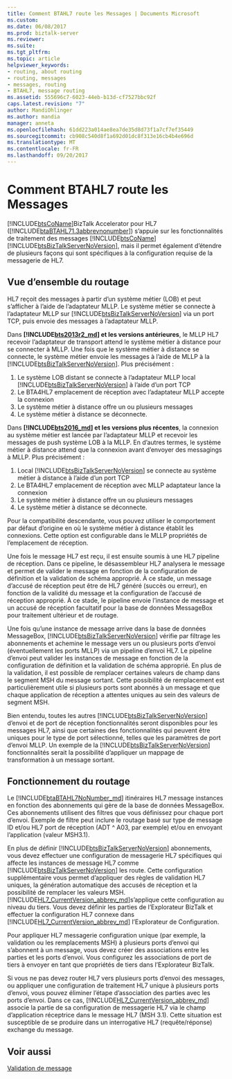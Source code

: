 ```yaml
---
title: Comment BTAHL7 route les Messages | Documents Microsoft
ms.custom: 
ms.date: 06/08/2017
ms.prod: biztalk-server
ms.reviewer: 
ms.suite: 
ms.tgt_pltfrm: 
ms.topic: article
helpviewer_keywords:
- routing, about routing
- routing, messages
- messages, routing
- BTAHL7, message routing
ms.assetid: 555696c7-6023-44eb-b13d-cf7527bbc92f
caps.latest.revision: "7"
author: MandiOhlinger
ms.author: mandia
manager: anneta
ms.openlocfilehash: 61dd223a014ae8ea7de35d8d73f1a7cf7ef35449
ms.sourcegitcommit: cb908c540d8f1a692d01dc8f313e16cb4b4e696d
ms.translationtype: MT
ms.contentlocale: fr-FR
ms.lasthandoff: 09/20/2017
---
```

# <a name="how-btahl7-routes-messages"></a>Comment BTAHL7 route les Messages
[!INCLUDE[btsCoName](../../includes/btsconame-md.md)]BizTalk Accelerator pour HL7 ([!INCLUDE[btaBTAHL71.3abbrevnonumber](../../includes/btabtahl71-3abbrevnonumber-md.md)]) s’appuie sur les fonctionnalités de traitement des messages [!INCLUDE[btsCoName](../../includes/btsconame-md.md)] [!INCLUDE[btsBizTalkServerNoVersion](../../includes/btsbiztalkservernoversion-md.md)], mais il permet également d’étendre de plusieurs façons qui sont spécifiques à la configuration requise de la messagerie de HL7.  

## <a name="routing-overview"></a>Vue d’ensemble du routage

HL7 reçoit des messages à partir d’un système métier (LOB) et peut s’afficher à l’aide de l’adaptateur MLLP. Le système métier se connecte à l’adaptateur MLLP sur [!INCLUDE[btsBizTalkServerNoVersion](../../includes/btsbiztalkservernoversion-md.md)] via un port TCP, puis envoie des messages à l’adaptateur MLLP.

Dans  **[!INCLUDE[bts2013r2_md](../../includes/bts2013r2-md.md)] et les versions antérieures**, le MLLP HL7 recevoir l’adaptateur de transport attend le système métier à distance pour se connecter à MLLP. Une fois que le système métier à distance se connecte, le système métier envoie les messages à l’aide de MLLP à la [!INCLUDE[btsBizTalkServerNoVersion](../../includes/btsbiztalkservernoversion-md.md)]. Plus précisément : 

1. Le système LOB distant se connecte à l’adaptateur MLLP local [!INCLUDE[btsBizTalkServerNoVersion](../../includes/btsbiztalkservernoversion-md.md)] à l’aide d’un port TCP 
2. Le BTA4HL7 emplacement de réception avec l’adaptateur MLLP accepte la connexion 
3. Le système métier à distance offre un ou plusieurs messages 
4. Le système métier à distance se déconnecte.

Dans  **[!INCLUDE[bts2016_md](../../includes/bts2016-md.md)] et les versions plus récentes**, la connexion au système métier est lancée par l’adaptateur MLLP et recevoir les messages de push système LOB à la MLLP. En d’autres termes, le système métier à distance attend que la connexion avant d’envoyer des messagings à MLLP. Plus précisément : 

1. Local [!INCLUDE[btsBizTalkServerNoVersion](../../includes/btsbiztalkservernoversion-md.md)] se connecte au système métier à distance à l’aide d’un port TCP 
2. Le BTA4HL7 emplacement de réception avec MLLP adaptateur lance la connexion 
3. Le système métier à distance offre un ou plusieurs messages 
4. Le système métier à distance se déconnecte. 

Pour la compatibilité descendante, vous pouvez utiliser le comportement par défaut d’origine en où le système métier à distance établit les connexions. Cette option est configurable dans le MLLP propriétés de l’emplacement de réception. 
 
Une fois le message HL7 est reçu, il est ensuite soumis à une HL7 pipeline de réception. Dans ce pipeline, le désassembleur HL7 analysera le message et permet de valider le message en fonction de la configuration de définition et la validation de schéma approprié. À ce stade, un message d’accusé de réception peut être de HL7 généré (succès ou erreur), en fonction de la validité du message et la configuration de l’accusé de réception approprié. À ce stade, le pipeline envoie l’instance de message et un accusé de réception facultatif pour la base de données MessageBox pour traitement ultérieur et de routage.  
  
 Une fois qu’une instance de message arrive dans la base de données MessageBox, [!INCLUDE[btsBizTalkServerNoVersion](../../includes/btsbiztalkservernoversion-md.md)] vérifie par filtrage les abonnements et achemine le message vers un ou plusieurs ports d’envoi (éventuellement les ports MLLP) via un pipeline d’envoi HL7. Le pipeline d’envoi peut valider les instances de message en fonction de la configuration de définition et la validation de schéma approprié. En plus de la validation, il est possible de remplacer certaines valeurs de champ dans le segment MSH du message sortant. Cette possibilité de remplacement est particulièrement utile si plusieurs ports sont abonnés à un message et que chaque application de réception a attentes uniques au sein des valeurs de segment MSH.  
  
 Bien entendu, toutes les autres [!INCLUDE[btsBizTalkServerNoVersion](../../includes/btsbiztalkservernoversion-md.md)] d’envoi et de port de réception fonctionnalités seront disponibles pour les messages HL7, ainsi que certaines des fonctionnalités qui peuvent être uniques pour le type de port sélectionné, telles que les paramètres de port d’envoi MLLP. Un exemple de la [!INCLUDE[btsBizTalkServerNoVersion](../../includes/btsbiztalkservernoversion-md.md)] fonctionnalités serait la possibilité d’appliquer un mappage de transformation à un message sortant.  
  
## <a name="how-routing-works"></a>Fonctionnement du routage

Le [!INCLUDE[btaBTAHL7NoNumber_md](../../includes/btabtahl7nonumber-md.md)] itinéraires HL7 message instances en fonction des abonnements qui gère de la base de données MessageBox. Ces abonnements utilisent des filtres que vous définissez pour chaque port d’envoi. Exemple de filtre peut inclure le routage basé sur type de message ID et/ou HL7 port de réception (ADT ^ A03, par exemple) et/ou en envoyant l’application (valeur MSH3.1).  
  
 En plus de définir [!INCLUDE[btsBizTalkServerNoVersion](../../includes/btsbiztalkservernoversion-md.md)] abonnements, vous devez effectuer une configuration de messagerie HL7 spécifiques qui affecte les instances de message HL7 comme [!INCLUDE[btsBizTalkServerNoVersion](../../includes/btsbiztalkservernoversion-md.md)] les route. Cette configuration supplémentaire vous permet d’appliquer des règles de validation HL7 uniques, la génération automatique des accusés de réception et la possibilité de remplacer les valeurs MSH. [!INCLUDE[HL7_CurrentVersion_abbrev_md](../../includes/hl7-currentversion-abbrev-md.md)]s’applique cette configuration au niveau du tiers. Vous devez définir les parties de l’Explorateur BizTalk et effectuer la configuration HL7 connexe dans [!INCLUDE[HL7_CurrentVersion_abbrev_md](../../includes/hl7-currentversion-abbrev-md.md)] l’Explorateur de Configuration.  
  
 Pour appliquer HL7 messagerie configuration unique (par exemple, la validation ou les remplacements MSH) à plusieurs ports d’envoi qui s’abonnent à un message, vous devez créer des associations entre les parties et les ports d’envoi. Vous configurez les associations de port de tiers à envoyer en tant que propriétés de tiers dans l’Explorateur BizTalk.  
  
 Si vous ne pas devez router HL7 vers plusieurs ports d’envoi des messages, ou appliquer une configuration de traitement HL7 unique à plusieurs ports d’envoi, vous pouvez éliminer l’étape d’association des parties avec les ports d’envoi. Dans ce cas, [!INCLUDE[HL7_CurrentVersion_abbrev_md](../../includes/hl7-currentversion-abbrev-md.md)] associe la partie de sa configuration de messagerie HL7 via le champ d’application réceptrice dans le message HL7 (MSH 3.1). Cette situation est susceptible de se produire dans un interrogative HL7 (requête/réponse) exchange du message.  
  
## <a name="see-also"></a>Voir aussi  
 [Validation de message](../../adapters-and-accelerators/accelerator-hl7/message-validation.md)